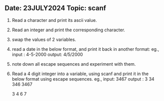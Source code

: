 ## Date: 23JULY2024    Topic: scanf

1. Read a character and print its ascii value.
2. Read an integer and print the corresponding character.
3. swap the values of 2 variables.
4. read a date in the below format, and print it back in another format:
   eg., input : 4-5-2000
   output: 4/5/2000
5. note down all escape sequences and experiment with them.
6. Read a 4 digit integer into a variable, using scanf and print it in the below format using escape
   sequences.
   eg., input: 3467
   output : 
   3
   34
   346
   3467
   
   3
     4
        6
           7

